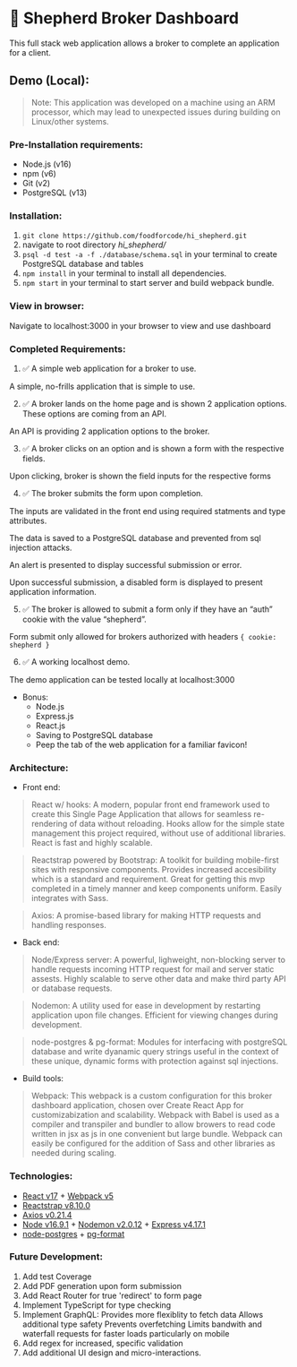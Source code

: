 # 🚧 Shepherd Broker Dashboard

This full stack web application allows a broker to complete an application for a client.

## Demo (Local):
> Note: This application was developed on a machine using an ARM processor, which may lead to unexpected issues during building on Linux/other systems.

### Pre-Installation requirements:
- Node.js (v16)
- npm (v6)
- Git (v2)
- PostgreSQL (v13)

### Installation:
1. `git clone https://github.com/foodforcode/hi_shepherd.git`
2. navigate to root directory *hi_shepherd/*
3. `psql -d test -a -f ./database/schema.sql` in your terminal to create PostgreSQL database and tables
3. `npm install` in your terminal to install all dependencies.
4. `npm start` in your terminal to start server and build webpack bundle.

### View in browser:
Navigate to localhost:3000 in your browser to view and use dashboard

### Completed Requirements:
1. ✅ A simple web application for a broker to use.

  A simple, no-frills application that is simple to use.

2. ✅ A broker lands on the home page and is shown 2 application options. These options are coming from an API.

  An API is providing 2 application options to the broker.

3. ✅ A broker clicks on an option and is shown a form with the respective fields.

  Upon clicking, broker is shown the field inputs for the respective forms

4. ✅ The broker submits the form upon completion.

  The inputs are validated in the front end using required statments and type attributes.

  The data is saved to a PostgreSQL database and prevented from sql injection attacks.

  An alert is presented to display successful submission or error.

  Upon successful submission, a disabled form is displayed to present application information.

5. ✅ The broker is allowed to submit a form only if they have an “auth” cookie with the value “shepherd”.

  Form submit only allowed for brokers authorized with headers ```{ cookie: shepherd }```

6. ✅ A working localhost demo.

  The demo application can be tested locally at localhost:3000

* Bonus:
   * Node.js
   * Express.js
   * React.js
   * Saving to PostgreSQL database
   * Peep the tab of the web application for a familiar favicon!


### Architecture:
- Front end:

> React w/ hooks: A modern, popular front end framework used to create this Single Page Application that allows for seamless re-rendering of data without reloading. Hooks allow for the simple state management this project required, without use of additional libraries. React is fast and highly scalable.


> Reactstrap powered by Bootstrap: A toolkit for building mobile-first sites with responsive components. Provides increased accesibility which is a standard and requirement. Great for getting this mvp completed in a timely manner and keep components uniform. Easily integrates with Sass.


> Axios: A promise-based library for making HTTP requests and handling responses.


- Back end:
> Node/Express server: A powerful, lighweight, non-blocking server to handle requests incoming HTTP request for mail and server static assests. Highly scalable to serve other data and make third party API or database requests.


> Nodemon: A utility used for ease in development by restarting application upon file changes. Efficient for viewing changes during development.


> node-postgres & pg-format: Modules for interfacing with postgreSQL database and write dyanamic query strings useful in the context of these unique, dynamic forms with protection against sql injections.


- Build tools:


> Webpack: This webpack is a custom configuration for this broker dashboard application, chosen over Create React App for customizabization and scalability. Webpack with Babel is used as a compiler and transpiler and bundler to allow browers to read code written in jsx as js in one convenient but large bundle. Webpack can easily be configured for the addition of Sass and other libraries as needed during scaling.

### Technologies:
* [React v17](https://reactjs.org/) + [Webpack v5](https://webpack.js.org/)
* [Reactstrap v8.10.0](https://reactstrap.github.io/)
* [Axios v0.21.4](https://www.npmjs.com/package/axios)
* [Node v16.9.1](https://nodejs.org/dist/latest-v16.x/docs/api/) + [Nodemon v2.0.12](https://www.npmjs.com/package/nodemon) + [Express v4.17.1](https://expressjs.com/)
* [node-postgres](https://www.npmjs.com/package/pg) + [pg-format](https://www.npmjs.com/package/pg-format)

### Future Development:
1. Add test Coverage
2. Add PDF generation upon form submission
3. Add React Router for true 'redirect' to form page
4. Implement TypeScript for type checking
5. Implement GraphQL:
  Provides more flexiblity to fetch data
  Allows additional type safety
  Prevents overfetching
  Limits bandwith and waterfall requests for faster loads particularly on mobile
6. Add regex for increased, specific validation
7. Add additional UI design and micro-interactions.